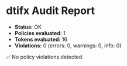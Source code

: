 # dtifx Audit Report

- **Status:** OK
- **Policies evaluated:** 1
- **Tokens evaluated:** 16
- **Violations:** 0 (errors: 0, warnings: 0, info: 0)

✅ No policy violations detected.
